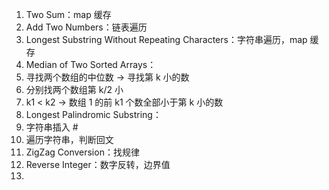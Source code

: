 1. Two Sum：map 缓存
2. Add Two Numbers：链表遍历
3. Longest Substring Without Repeating Characters：字符串遍历，map 缓存
4. Median of Two Sorted Arrays：
  1. 寻找两个数组的中位数 -> 寻找第 k 小的数
  2. 分别找两个数组第 k/2 小
  3. k1 < k2 -> 数组 1 的前 k1 个数全部小于第 k 小的数
5. Longest Palindromic Substring：
  1. 字符串插入 #
  2. 遍历字符串，判断回文
6. ZigZag Conversion：找规律
7. Reverse Integer：数字反转，边界值
8. 